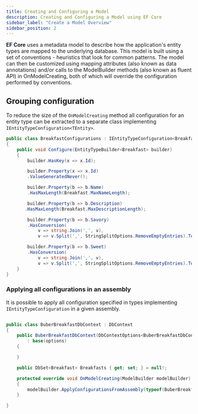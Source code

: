 ```yaml
---
title: Creating and Configuring a Model
description: Creating and Configuring a Model using EF Core
sidebar_label: "Create a Model Overview"
sidebar_position: 2
---
```


**EF Core** uses a metadata model to describe how the application's entity types are mapped to the underlying database. This model is built using a set of conventions - heuristics that look for common patterns. The model can then be customized using mapping attributes (also known as data annotations) and/or calls to the ModelBuilder methods (also known as fluent API) in OnModelCreating, both of which will override the configuration performed by conventions.

## Grouping configuration

To reduce the size of the `OnModelCreating` method all configuration for an entity type can be extracted to a separate class implementing `IEntityTypeConfiguration<TEntity>`.

```csharp
public class BreakfastConfigurations : IEntityTypeConfiguration<Breakfast>
{
    public void Configure(EntityTypeBuilder<Breakfast> builder)
    {
        builder.HasKey(x => x.Id);

        builder.Property(x => x.Id)
        .ValueGeneratedNever();

        builder.Property(b => b.Name)
        .HasMaxLength(Breakfast.MaxNameLength);

        builder.Property(b => b.Description)
       .HasMaxLength(Breakfast.MaxDescriptionLength);

        builder.Property(b => b.Savory)
        .HasConversion(
            v => string.Join(',', v),
            v => v.Split(',', StringSplitOptions.RemoveEmptyEntries).ToList());

        builder.Property(b => b.Sweet)
        .HasConversion(
            v => string.Join(',', v),
            v => v.Split(',', StringSplitOptions.RemoveEmptyEntries).ToList());
    }
}
```

### Applying all configurations in an assembly

It is possible to apply all configuration specified in types implementing `IEntityTypeConfiguration` in a given assembly.

```csharp

public class BuberBreakfastDbContext : DbContext
{
    public BuberBreakfastDbContext(DbContextOptions<BuberBreakfastDbContext> options)
        : base(options)
    {

    }

    public DbSet<Breakfast> Breakfasts { get; set; } = null!;

    protected override void OnModelCreating(ModelBuilder modelBuilder)
    {
        modelBuilder.ApplyConfigurationsFromAssembly(typeof(BuberBreakfastDbContext).Assembly);
    }

}
```
